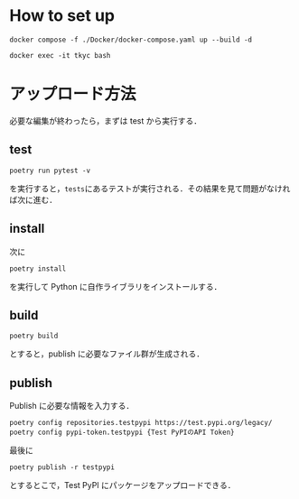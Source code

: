 # How to set up

```
docker compose -f ./Docker/docker-compose.yaml up --build -d
```

```
docker exec -it tkyc bash
```

# アップロード方法

必要な編集が終わったら，まずは test から実行する．

## test

```
poetry run pytest -v
```

を実行すると，`tests`にあるテストが実行される．その結果を見て問題がなければ次に進む．

## install

次に

```
poetry install
```

を実行して Python に自作ライブラリをインストールする．

## build

```
poetry build
```

とすると，publish に必要なファイル群が生成される．

## publish

Publish に必要な情報を入力する．

```
poetry config repositories.testpypi https://test.pypi.org/legacy/
poetry config pypi-token.testpypi {Test PyPIのAPI Token}
```

最後に

```
poetry publish -r testpypi
```

とするとこで，Test PyPI にパッケージをアップロードできる．
